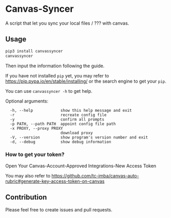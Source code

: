 # Canvas-Syncer

A script that let you sync your local files / ??? with canvas.

## Usage

```bash
pip3 install canvassyncer
canvassyncer
```

Then input the information following the guide.

If you have not installed `pip` yet, you may refer to <https://pip.pypa.io/en/stable/installing/> or the search engine to get your `pip`.

You can use `canvassyncer -h` to get help.

Optional arguments:

```
  -h, --help            show this help message and exit
  -r                    recreate config file
  -y                    confirm all prompts
  -p PATH, --path PATH  appoint config file path
  -x PROXY, --proxy PROXY
                        download proxy
  -V, --version         show program's version number and exit
  -d, --debug           show debug information
```

### How to get your token?

Open Your Canvas-Account-Approved Integrations-New Access Token

You may also refer to <https://github.com/tc-imba/canvas-auto-rubric#generate-key-access-token-on-canvas>

## Contribution

Please feel free to create issues and pull requests.
